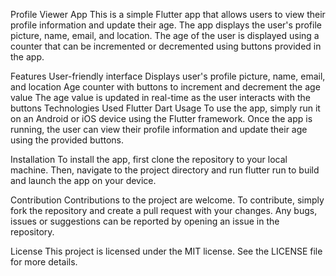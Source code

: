 Profile Viewer App
This is a simple Flutter app that allows users to view their profile information and update their age. The app displays the user's profile picture, name, email, and location. The age of the user is displayed using a counter that can be incremented or decremented using buttons provided in the app.

Features
User-friendly interface
Displays user's profile picture, name, email, and location
Age counter with buttons to increment and decrement the age value
The age value is updated in real-time as the user interacts with the buttons
Technologies Used
Flutter
Dart
Usage
To use the app, simply run it on an Android or iOS device using the Flutter framework. Once the app is running, the user can view their profile information and update their age using the provided buttons.

Installation
To install the app, first clone the repository to your local machine. Then, navigate to the project directory and run flutter run to build and launch the app on your device.

Contribution
Contributions to the project are welcome. To contribute, simply fork the repository and create a pull request with your changes. Any bugs, issues or suggestions can be reported by opening an issue in the repository.

License
This project is licensed under the MIT license. See the LICENSE file for more details.

